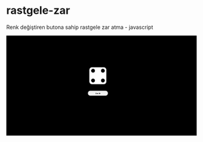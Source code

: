 # rastgele-zar
Renk değiştiren butona sahip rastgele zar atma - javascript


![Screenshot](/screenshot.png)

 
